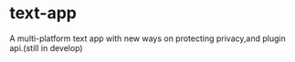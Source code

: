 # text-app
A multi-platform text app with new ways on protecting privacy,and plugin api.(still in develop)
